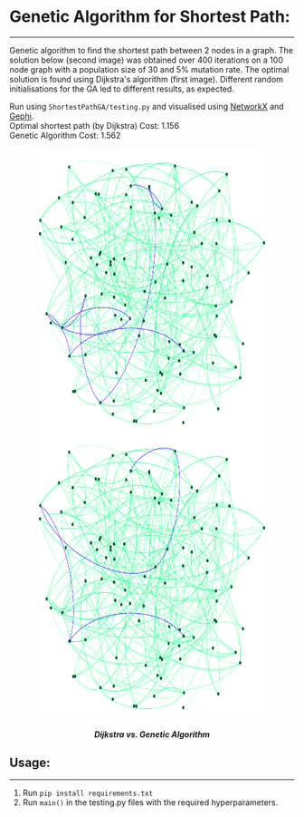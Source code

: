 # Genetic Algorithm for Shortest Path:
---
Genetic algorithm to find the shortest path between 2 nodes in a graph.
The solution below (second image) was obtained over 400 iterations on a 100 node graph with a population size of 30 and 5% mutation rate. The optimal solution is found using Dijkstra's algorithm (first image). Different random initialisations for the GA led to different results, as expected.

Run using ```ShortestPathGA/testing.py``` and visualised using [NetworkX](https://networkx.github.io/) and [Gephi](https://gephi.org/). <br>
Optimal shortest path (by Dijkstra) Cost: 1.156  <br>
Genetic Algorithm Cost: 1.562

<p align="middle">
  <img src="./images/dijkstra-sp.svg" width="400" height="500">
  <img src="./images/genetic-sp.svg" width="400" height="500">
</p>
<h5 align="center">Dijkstra vs. Genetic Algorithm</h5>

## Usage:
---
1. Run ```pip install requirements.txt```
2. Run ```main()``` in the testing.py files with the required hyperparameters.

